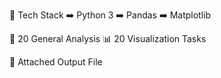 🧰 Tech Stack
➡️ Python 3
➡️ Pandas
➡️ Matplotlib 

🧮 20 General Analysis
📊 20 Visualization Tasks

📄 Attached Output File
